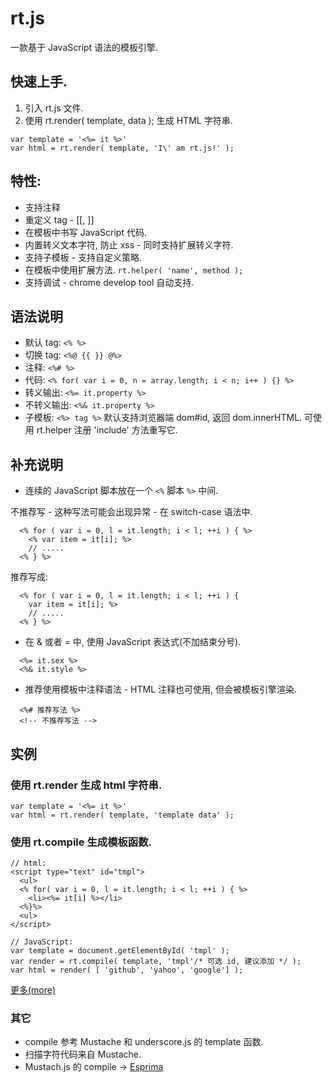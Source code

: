 # rt.js

一款基于 JavaScript 语法的模板引擎.


## 快速上手.

1. 引入 rt.js 文件.
2. 使用 rt.render( template, data ); 生成 HTML 字符串.

```
var template = '<%= it %>'
var html = rt.render( template, 'I\' am rt.js!' );
```


## 特性:
* 支持注释
* 重定义 tag - [[, ]]
* 在模板中书写 JavaScript 代码.
* 内置转义文本字符, 防止 xss - 同时支持扩展转义字符.
* 支持子模板 - 支持自定义策略.
* 在模板中使用扩展方法. `rt.helper( 'name', method );`
* 支持调试 - chrome develop tool 自动支持.


## 语法说明
* 默认 tag: `<% %>`
* 切换 tag: `<%@ {{ }} @%>`
* 注释: `<%# %>`
* 代码: `<% for( var i = 0, n = array.length; i < n; i++ ) {} %>`
* 转义输出: `<%= it.property %>`
* 不转义输出: `<%& it.property %>`
* 子模板: `<%> tag %>` 默认支持浏览器端 dom#id, 返回 dom.innerHTML. 可使用 rt.helper 注册 'include' 方法重写它.


## 补充说明
* 连续的 JavaScript 脚本放在一个 `<%` 脚本 `%>` 中间. 

不推荐写 - 这种写法可能会出现异常 - 在 switch-case 语法中.
```
  <% for ( var i = 0, l = it.length; i < l; ++i ) { %>
    <% var item = it[i]; %>
    // .....
  <% } %>
```

推荐写成:
```
  <% for ( var i = 0, l = it.length; i < l; ++i ) {
    var item = it[i]; %>
    // .....
  <% } %>
```

* 在 & 或者 = 中, 使用 JavaScript 表达式(不加结束分号).
```
  <%= it.sex %>
  <%& it.style %>
```

* 推荐使用模板中注释语法 - HTML 注释也可使用, 但会被模板引擎渲染.
```
  <%# 推荐写法 %>
  <!-- 不推荐写法 -->
```


## 实例

### 使用 rt.render 生成 html 字符串.

```
var template = '<%= it %>'
var html = rt.render( template, 'template data' );
```

### 使用 rt.compile 生成模板函数.
```
// html:
<script type="text" id="tmpl">
  <ul>
  <% for( var i = 0, l = it.length; i < l; ++i ) { %>
    <li><%= it[i] %></li>
  <%}%>
  <ul>
</script>

// JavaScript:
var template = document.getElementById( 'tmpl' );
var render = rt.compile( template, 'tmpl'/* 可选 id, 建议添加 */ );
var html = render( [ 'github', 'yahoo', 'google'] );
```

[更多(more)](http://zhanhongtao.github.io/blog/rt)


### 其它
* compile 参考 Mustache 和 underscore.js 的 template 函数. 
* 扫描字符代码来自 Mustache.
* Mustach.js 的 compile -> [Esprima](http://esprima.org/)
